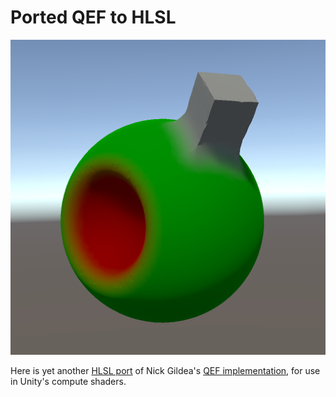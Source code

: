 # Ported QEF to HLSL

![Ported QEF to HLSL](qef-hlsl.png)

Here is yet another [HLSL port](https://github.com/elemel/qef-hlsl)
of Nick Gildea's [QEF implementation](https://github.com/nickgildea/qef),
for use in Unity's compute shaders.

